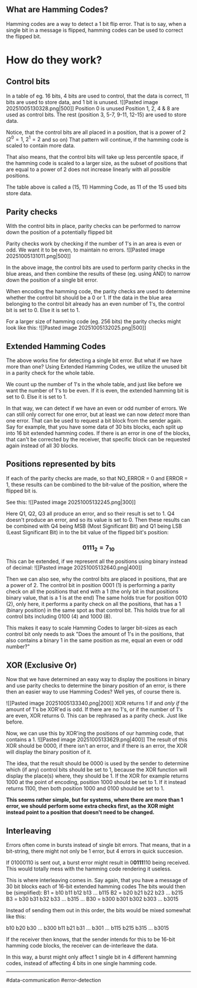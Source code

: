 
## What are Hamming Codes?
Hamming codes are a way to detect a 1 bit flip error. That is to say, when a single bit in a message is flipped, hamming codes can be used to correct the flipped bit.

# How do they work?

## Control bits
In a table of eg. 16 bits, 4 bits are used to control, that the data is correct, 11 bits are used to store data, and 1 bit is unused.
![[Pasted image 20251005130328.png|500]]
Position 0 is unused
Position 1, 2, 4 & 8 are used as control bits.
The rest (position 3, 5-7, 9-11, 12-15) are used to store data.

Notice, that the control bits are all placed in a position, that is a power of 2 ($2^0 = 1$, $2^1 = 2$ and so on)
That pattern will continue, if the hamming code is scaled to contain more data.

That also means, that the control bits will take up less percentile space, if the hamming code is scaled to a larger size, as the subset of positions that are equal to a power of 2 does not increase linearly with all possible positions.

The table above is called a (15, 11) Hamming Code, as 11 of the 15 used bits store data.

## Parity checks
With the control bits in place, parity checks can be performed to narrow down the position of a potentially flipped bit

Parity checks work by checking if the number of 1's in an area is even or odd. We want it to be even, to maintain no errors.
![[Pasted image 20251005131011.png|500]]

In the above image, the control bits are used to perform parity checks in the blue areas, and then combine the results of these (eg. using AND) to narrow down the position of a single bit error.

When encoding the hamming code, the parity checks are used to determine whether the control bit should be a 0 or 1. If the data in the blue area belonging to the control bit already has an even number of 1's, the control bit is set to 0. Else it is set to 1.

For a larger size of hamming code (eg. 256 bits) the parity checks might look like this:
![[Pasted image 20251005132025.png|500]]
## Extended Hamming Codes
The above works fine for detecting a single bit error. But what if we have more than one?
Using Extended Hamming Codes, we utilize the unused bit in a parity check for the whole table.

We count up the number of 1's in the whole table, and just like before we want the number of 1's to be even. If it is even, the extended hamming bit is set to 0. Else it is set to 1.

In that way, we can detect if we have an even or odd number of errors. We can still only correct for one error, but at least we can now _detect_ more than one error.
That can be used to request a bit block from the sender again. Say for example, that you have some data of 30 bits blocks, each split up into 16 bit extended hamming codes. If there is an error in one of the blocks, that can't be corrected by the receiver, that specific block can be requested again instead of all 30 blocks.

## Positions represented by bits
If each of the parity checks are made, so that NO_ERROR = 0 and ERROR = 1, these results can be combined to the bit-value of the position, where the flipped bit is.

See this:
![[Pasted image 20251005132245.png|300]]

Here Q1, Q2, Q3 all produce an error, and so their result is set to 1. Q4 doesn't produce an error, and so its value is set to 0.
Then these results can be combined with Q4 being MSB (Most Significant Bit) and Q1 being LSB (Least Significant Bit) in to the bit value of the flipped bit's position:
### $$0111_2 = 7_{10}$$
This can be extended, if we represent all the positions using binary instead of decimal:
![[Pasted image 20251005132640.png|400]]

Then we can also see, why the control bits are placed in positions, that are a power of 2.
The control bit in position 0001 (1) is performing a parity check on all the positions that end with a 1 (the only bit in that positions binary value, that is a 1 is at the end)
The same holds true for position 0010 (2), only here, it performs a parity check on all the positions, that has a 1 (binary position) in the same spot as that control bit.
This holds true for all control bits including 0100 (4) and 1000 (8).

This makes it easy to scale Hamming Codes to larger bit-sizes as each control bit only needs to ask "Does the amount of 1's in the positions, that also contains a binary 1 in the same position as me, equal an even or odd number?"

## XOR (Exclusive Or)
Now that we have determined an easy way to display the positions in binary and use parity checks to determine the binary position of an error, is there then an easier way to use Hamming Codes?
Well yes, of course there is.

![[Pasted image 20251005133340.png|200]]
XOR returns 1 if and _only if_ the amount of 1's be XOR'ed is odd. If there are no 1's, or if the number of 1's are even, XOR returns 0.
This can be rephrased as a parity check. Just like before.

Now, we can use this by XOR'ing the positions of our hamming code, that contains a 1.
![[Pasted image 20251005133629.png|400]]
The result of this XOR should be 0000, if there isn't an error, and if there is an error, the XOR will display the binary position of it.

The idea, that the result should be 0000 is used by the sender to determine which (if any) control bits should be set to 1, because the XOR function will display the place(s) where, they should be 1.
If the XOR for example returns 1000 at the point of encoding, position 1000 should be set to 1. If it instead returns 1100, then both position 1000 and 0100 should be set to 1.

**This seems rather simple, but for systems, where there are more than 1 error, we should perform some extra checks first, as the XOR might instead point to a position that doesn't need to be changed.**

## Interleaving
Errors often come in bursts instead of single bit errors. That means, that in a bit-string, there might not only be 1 error, but 4 errors in quick succesion.

If 01000110 is sent out, a burst error might result in 0**0111**110 being received. This would totally mess with the hamming code rendering it useless.

This is where interleaving comes in. Say again, that you have a message of 30 bit blocks each of 16-bit extended hamming codes
The bits would then be (simplified):
B1 = b10 b11 b12 b13 ... b115
B2 = b20 b21 b22 b23 ... b215
B3 = b30 b31 b32 b33 ... b315
...
B30 = b300 b301 b302 b303 ... b3015

Instead of sending them out in this order, the bits would be mixed somewhat like this:

b10 b20 b30 ... b300 b11 b21 b31 ... b301 ... b115 b215 b315 ... b3015

If the receiver then knows, that the sender intends for this to be 16-bit hamming code blocks, the receiver can de-interleave the data.

In this way, a burst might only affect 1 single bit in 4 different hamming codes, instead of affecting 4 bits in one single hamming code.

---
#data-communication #error-detection